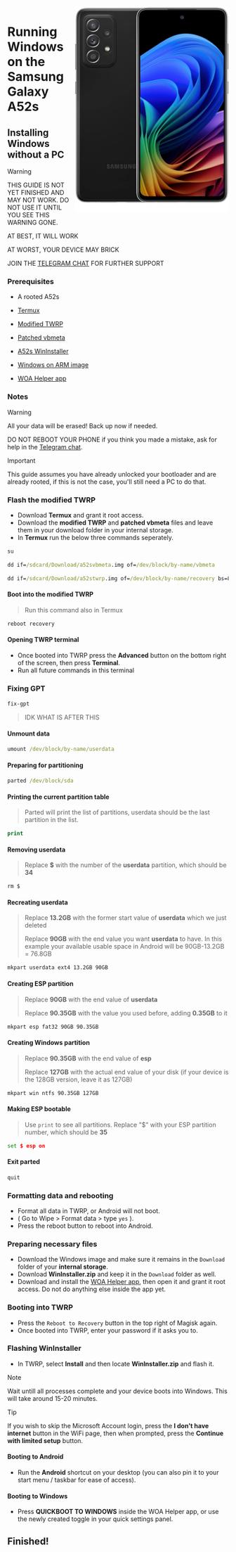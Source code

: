 <img align="right" src="https://github.com/n00b69/woa-a52s/blob/main/a52s.png" width="350" alt="Windows 11 running on a52sxq">

# Running Windows on the Samsung Galaxy A52s

## Installing Windows without a PC
> [!Warning]
> THIS GUIDE IS NOT YET FINISHED AND MAY NOT WORK. DO NOT USE IT UNTIL YOU SEE THIS WARNING GONE.
>
> AT BEST, IT WILL WORK
>
> AT WORST, YOUR DEVICE MAY BRICK
>
> JOIN THE [TELEGRAM CHAT](https://t.me/a52sxq_uefi) FOR FURTHER SUPPORT

### Prerequisites
- A rooted A52s

- [Termux](https://play.google.com/store/apps/details?id=com.termux)

- [Modified TWRP](https://github.com/n00b69/woa-a52s/releases/download/Files/a52stwrp.img)

- [Patched vbmeta](https://github.com/n00b69/woa-a52s/releases/download/Files/a52svbmeta.img)

- [A52s WinInstaller](https://github.com/n00b69/woa-a52s/releases/download/Files/A52sWinInstaller_v6.8.zip)

- [Windows on ARM image](https://worproject.com/esd)

- [WOA Helper app](https://github.com/Marius586/WoA-Helper-update/releases/tag/WOA)

### Notes
> [!WARNING]  
> All your data will be erased! Back up now if needed.
> 
> DO NOT REBOOT YOUR PHONE if you think you made a mistake, ask for help in the [Telegram chat](https://t.me/a52sxq_uefi).

> [!Important]
> This guide assumes you have already unlocked your bootloader and are already rooted, if this is not the case, you'll still need a PC to do that.

### Flash the modified TWRP
- Download **Termux** and grant it root access.
- Download the **modified TWRP** and **patched vbmeta** files and leave them in your download folder in your internal storage.
- In **Termux** run the below three commands seperately.
```cmd
su
```

```cmd
dd if=/sdcard/Download/a52svbmeta.img of=/dev/block/by-name/vbmeta
```

```cmd
dd if=/sdcard/Download/a52stwrp.img of=/dev/block/by-name/recovery bs=8M
```

#### Boot into the modified TWRP
> Run this command also in Termux
```cmd
reboot recovery
```

#### Opening TWRP terminal
- Once booted into TWRP press the **Advanced** button on the bottom right of the screen, then press **Terminal**.
- Run all future commands in this terminal

### Fixing GPT
```cmd
fix-gpt
```
> IDK WHAT IS AFTER THIS

#### Unmount data
```cmd
umount /dev/block/by-name/userdata
```

#### Preparing for partitioning
```cmd
parted /dev/block/sda
```

#### Printing the current partition table
> Parted will print the list of partitions, userdata should be the last partition in the list.
```cmd
print
```

#### Removing userdata
> Replace **$** with the number of the **userdata** partition, which should be **34**
```cmd
rm $
```

#### Recreating userdata
> Replace **13.2GB** with the former start value of **userdata** which we just deleted
>
> Replace **90GB** with the end value you want **userdata** to have. In this example your available usable space in Android will be 90GB-13.2GB = 76.8GB
```cmd
mkpart userdata ext4 13.2GB 90GB
```

#### Creating ESP partition
> Replace **90GB** with the end value of **userdata**
>
> Replace **90.35GB** with the value you used before, adding **0.35GB** to it
```cmd
mkpart esp fat32 90GB 90.35GB
```

#### Creating Windows partition
> Replace **90.35GB** with the end value of **esp**
>
> Replace **127GB** with the actual end value of your disk (if your device is the 128GB version, leave it as 127GB)
```cmd
mkpart win ntfs 90.35GB 127GB
```

#### Making ESP bootable
> Use `print` to see all partitions. Replace "$" with your ESP partition number, which should be **35**
```cmd
set $ esp on
```

#### Exit parted
```cmd
quit
```

### Formatting data and rebooting
- Format all data in TWRP, or Android will not boot.
- ( Go to Wipe > Format data > type `yes` ).
- Press the reboot button to reboot into Android.

### Preparing necessary files
- Download the Windows image and make sure it remains in the `Download` folder of your **internal storage**.
- Download **WinInstaller.zip** and keep it in the `Download` folder as well.
- Download and install the [WOA Helper app](https://github.com/Marius586/WoA-Helper-update/releases/tag/WOA), then open it and grant it root access. Do not do anything else inside the app yet.

### Booting into TWRP
- Press the `Reboot to Recovery` button in the top right of Magisk again.
- Once booted into TWRP, enter your password if it asks you to.

### Flashing WinInstaller
- In TWRP, select **Install** and then locate **WinInstaller.zip** and flash it.
> [!Note]
> Wait untill all processes complete and your device boots into Windows. This will take around 15-20 minutes.

> [!Tip]
> If you wish to skip the Microsoft Account login, press the **I don't have internet** button in the WiFi page, then when prompted, press the **Continue with limited setup** button.

#### Booting to Android
- Run the **Android** shortcut on your desktop (you can also pin it to your start menu / taskbar for ease of access).

#### Booting to Windows
- Press **QUICKBOOT TO WINDOWS** inside the WOA Helper app, or use the newly created toggle in your quick settings panel.

## Finished!


















